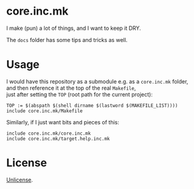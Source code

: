 # core.inc.mk

I make (pun) a lot of things, and I want to keep it DRY.

The `docs` folder has some tips and tricks as well.

# Usage

I would have this repository as a submodule e.g. as a `core.inc.mk` folder,  
and then reference it at the top of the real `Makefile`,  
just after setting the `TOP` (root path for the current project):

```make
TOP := $(abspath $(shell dirname $(lastword $(MAKEFILE_LIST))))
include core.inc.mk/Makefile
```

Similarly, if I just want bits and pieces of this:

```make
include core.inc.mk/core.inc.mk
include core.inc.mk/target.help.inc.mk
```

# License

[Unlicense](LICENSE).
